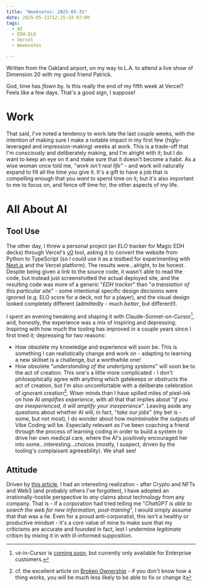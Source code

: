 ```yaml
---
title: "Weeknotes: 2025-05-31"
date: 2025-05-31T12:25:33-07:00
tags:
  - AI
  - EDH-ELO
  - Vercel
  - Weeknotes

---
```

Written from the Oakland airport, on my way to L.A. to attend a live show of Dimension 20 with my good friend Patrick.

God, time has _flown_ by. Is this really the end of my fifth week at Vercel? Feels like a few days. That's a good sign, I suppose!
<!--more-->
# Work

That said, I've noted a tendency to work late the last couple weeks, with the intention of making sure I make a notable impact in my first few (higly-leveraged and impression-making) weeks at work. This is a trade-off that I'm consciously and deliberately making, and I'm alright with it; but I do want to keep an eye on it and make sure that it doesn't become a habit. As a wise woman once told me, "_work isn't real life_" - and work will naturally expand to fill all the time you give it. It's a gift to have a job that is compelling enough that you _want_ to spend time on it; but it's also important to me to focus on, and fence off time for, the other aspects of my life.

# All About AI

## Tool Use

The other day, I threw a personal project (an ELO tracker for Magic EDH decks) through Vercel's [v0](https://v0.dev/) tool, asking it to convert the website from Python to TypeScript (so I could use it as a testbed for experimenting with [Next.js](https://nextjs.org/) and the Vercel platform). The results were...alright, to be honest. Despite being given a link to the source code, it wasn't able to read the code, but instead just screenshotted the actual deployed site, and the resulting code was more of a generic "_EDH tracker_" than "_a translation of this particular site_" - some intentional specific design decisions were ignored (e.g. ELO score for a deck, not for a player), and the visual design looked completely different (admittedly - much _better_, but different!).

I spent an evening tweaking and shaping it with Claude-Sonnet-on-Cursor[^vo-api], and, honestly, the experience was a mix of inspiring and depressing. Inspiring with how much the tooling has improved in a couple years since I first tried it; depressing for two reasons:
* How obsolete my knowledge and experience will soon be. This is something I can realistically change and work on - adapting to learning a new skillset is a challenge, but a worthwhile one!
* How obsolete "_understanding of the underlying systems_" will soon be to the act of creation. This one's a little more complicated - I don't philosophically agree with anything which gatekeeps or obstructs the act of creation, but I'm also uncomfortable with a deliberate celebration of ignorant creation[^ownership]. Wiser minds than I have spilled miles of pixel-ink on how AI _amplifies experience_, with all that that implies about "_if you are inexperienced, it will amplify your inexperience_". Leaving aside any questions about whether AI will, in fact, "_take our jobs_" (my bet is - some, but not most), I do wonder about how _maintainable_ the outputs of Vibe Coding will be. Especially relevant as I've been coaching a friend through the process of learning coding in order to build a system to drive her own medical care, where the AI's positively encouraged her into some...interesting...choices (mostly, I suspect, driven by the tooling's complaisant agreeability). We shall see!

## Attitude

Driven by [this article](https://steveklabnik.com/writing/i-am-disappointed-in-the-ai-discourse/), I had an interesting realization - after Crypto and NFTs and Web3 (and probably others I've forgotten), I have adopted an irrationally-hostile perspective to _any_ claims about technology from any company. That is - if a corporation had tried telling me "_ChatGPT is able to search the web for new information, post-training_", I would simply assume that that was a lie. Even for a proud anti-corporatist, this isn't a healthy or productive mindset - it's a core value of mine to make sure that my criticisms are accurate and founded in fact, lest I undermine _legitimate_ critism by mixing it in with ill-informed supposition.

[^vo-api]: `v0`-in-Cursor is [coming soon](https://vercel.com/docs/v0/api), but currently only available for Enterprise customers.
[^ownership]: cf. the excellent article on [Broken Ownership](https://blog.alexewerlof.com/p/broken-ownership) - if you don't know how a thing works, you will be much less likely to be able to fix or change it
